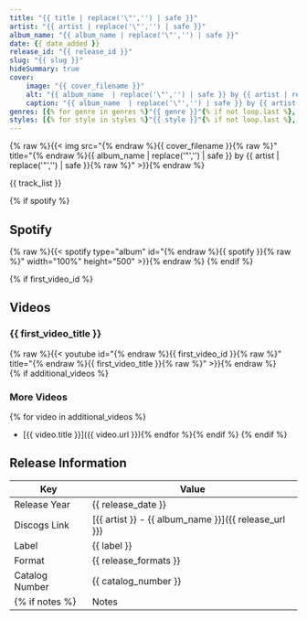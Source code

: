 ```yaml
---
title: "{{ title | replace('\"','') | safe }}"
artist: "{{ artist | replace('\"','') | safe }}"
album_name: "{{ album_name | replace('\"','') | safe }}"
date: {{ date_added }}
release_id: "{{ release_id }}"
slug: "{{ slug }}"
hideSummary: true
cover:
    image: "{{ cover_filename }}"
    alt: "{{ album_name  | replace('\"','') | safe }} by {{ artist | replace('\"','') | safe  }}"
    caption: "{{ album_name  | replace('\"','') | safe }} by {{ artist  | replace('\"','') | safe }}"
genres: [{% for genre in genres %}"{{ genre }}"{% if not loop.last %}, {% endif %}{% endfor %}]
styles: [{% for style in styles %}"{{ style }}"{% if not loop.last %}, {% endif %}{% endfor %}]
---
```


{% raw %}{{< img src="{% endraw %}{{ cover_filename }}{% raw %}" title="{% endraw %}{{ album_name  | replace('\"','') | safe }} by {{ artist | replace('\"','') | safe  }}{% raw %}" >}}{% endraw %}

<!-- section break -->

{{ track_list }}

<!-- section break -->

{% if spotify %}
## Spotify
{% raw %}{{< spotify type="album" id="{% endraw %}{{ spotify }}{% raw %}" width="100%" height="500" >}}{% endraw %}
{% endif %}

{% if first_video_id %}
## Videos
### {{ first_video_title }}
{% raw %}{{< youtube id="{% endraw %}{{ first_video_id }}{% raw %}" title="{% endraw %}{{ first_video_title }}{% raw %}" >}}{% endraw %}<br>
{% if additional_videos %}
### More Videos
{% for video in additional_videos %}
- [{{ video.title }}]({{ video.url }}){% endfor %}{% endif %}
{% endif %}

## Release Information
|  Key           | Value                                                |
| ---------------| ---------------------------------------------------- |
| Release Year   | {{ release_date }}                                   |
| Discogs Link   | [{{ artist }} - {{ album_name }}]({{ release_url }}) |
| Label          | {{ label }} |
| Format         | {{ release_formats }} |
| Catalog Number | {{ catalog_number }} |
{% if notes %}| Notes | {{ notes }} |{% endif %}
